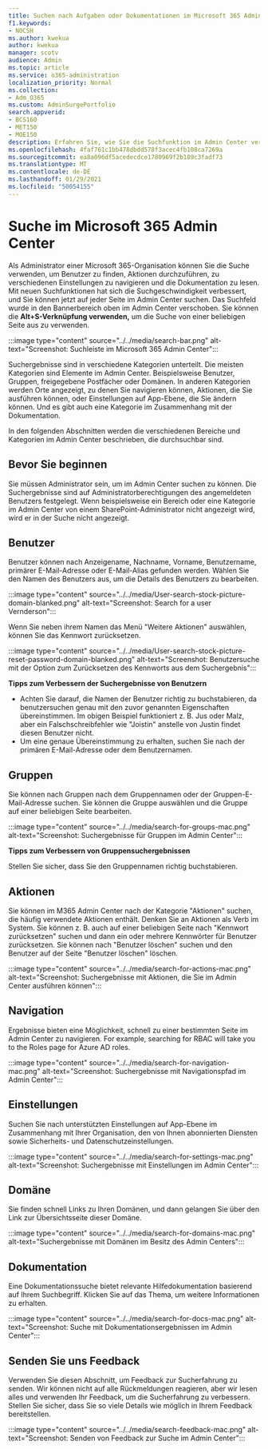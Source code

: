 ```yaml
---
title: Suchen nach Aufgaben oder Dokumentationen im Microsoft 365 Admin Center
f1.keywords:
- NOCSH
ms.author: kwekua
author: kwekua
manager: scotv
audience: Admin
ms.topic: article
ms.service: o365-administration
localization_priority: Normal
ms.collection:
- Adm_O365
ms.custom: AdminSurgePortfolio
search.appverid:
- BCS160
- MET150
- MOE150
description: Erfahren Sie, wie Sie die Suchfunktion im Admin Center verwenden, um bessere und schnellere Ergebnisse zu erzielen.
ms.openlocfilehash: 4faf761c1bb478dbdd578f3acec4fb108ca7269a
ms.sourcegitcommit: ea8a096df5acedecdce1780969f2b189c3fadf73
ms.translationtype: MT
ms.contentlocale: de-DE
ms.lasthandoff: 01/29/2021
ms.locfileid: "50054155"
---
```

# <a name="search-in-the-microsoft-365-admin-center"></a>Suche im Microsoft 365 Admin Center

Als Administrator einer Microsoft 365-Organisation können Sie die Suche verwenden, um Benutzer zu finden, Aktionen durchzuführen, zu verschiedenen Einstellungen zu navigieren und die Dokumentation zu lesen. Mit neuen Suchfunktionen hat sich die Suchgeschwindigkeit verbessert, und Sie können jetzt auf jeder Seite im Admin Center suchen. Das Suchfeld wurde in den Bannerbereich oben im Admin Center verschoben. Sie können die **Alt+S-Verknüpfung verwenden,** um die Suche von einer beliebigen Seite aus zu verwenden.

:::image type="content" source="../../media/search-bar.png" alt-text="Screenshot: Suchleiste im Microsoft 365 Admin Center":::

Suchergebnisse sind in verschiedene Kategorien unterteilt. Die meisten Kategorien sind Elemente im Admin Center. Beispielsweise Benutzer, Gruppen, freigegebene Postfächer oder Domänen. In anderen Kategorien werden Orte angezeigt, zu denen Sie navigieren können, Aktionen, die Sie ausführen können, oder Einstellungen auf App-Ebene, die Sie ändern können. Und es gibt auch eine Kategorie im Zusammenhang mit der Dokumentation.

In den folgenden Abschnitten werden die verschiedenen Bereiche und Kategorien im Admin Center beschrieben, die durchsuchbar sind.

## <a name="before-you-begin"></a>Bevor Sie beginnen

Sie müssen Administrator sein, um im Admin Center suchen zu können. Die Suchergebnisse sind auf Administratorberechtigungen des angemeldeten Benutzers festgelegt. Wenn beispielsweise ein Bereich oder eine Kategorie im Admin Center von einem SharePoint-Administrator nicht angezeigt wird, wird er in der Suche nicht angezeigt.

## <a name="users"></a>Benutzer

Benutzer können nach Anzeigename, Nachname, Vorname, Benutzername, primärer E-Mail-Adresse oder E-Mail-Alias gefunden werden. Wählen Sie den Namen des Benutzers aus, um die Details des Benutzers zu bearbeiten.

:::image type="content" source="../../media/User-search-stock-picture-domain-blanked.png" alt-text="Screenshot: Search for a user Vernderson":::

Wenn Sie neben ihrem Namen das Menü "Weitere Aktionen" auswählen, können Sie das Kennwort zurücksetzen.

:::image type="content" source="../../media/User-search-stock-picture-reset-password-domain-blanked.png" alt-text="Screenshot: Benutzersuche mit der Option zum Zurücksetzen des Kennworts aus dem Suchergebnis":::

**Tipps zum Verbessern der Suchergebnisse von Benutzern**

- Achten Sie darauf, die Namen der Benutzer richtig zu buchstabieren, da benutzersuchen genau mit den zuvor genannten Eigenschaften übereinstimmen. Im obigen Beispiel funktioniert z. B. Jus oder Malz, aber ein Falschschreibfehler wie "Joistin" anstelle von Justin findet diesen Benutzer nicht.
- Um eine genaue Übereinstimmung zu erhalten, suchen Sie nach der primären E-Mail-Adresse oder dem Benutzernamen.

## <a name="groups"></a>Gruppen

Sie können nach Gruppen nach dem Gruppennamen oder der Gruppen-E-Mail-Adresse suchen. Sie können die Gruppe auswählen und die Gruppe auf einer beliebigen Seite bearbeiten.

:::image type="content" source="../../media/search-for-groups-mac.png" alt-text="Screenshot: Suchergebnisse für Gruppen im Admin Center":::

**Tipps zum Verbessern von Gruppensuchergebnissen**

Stellen Sie sicher, dass Sie den Gruppennamen richtig buchstabieren.

## <a name="actions"></a>Aktionen

Sie können im M365 Admin Center nach der Kategorie "Aktionen" suchen, die häufig verwendete Aktionen enthält. Denken Sie an Aktionen als Verb im System. Sie können z. B. auch auf einer beliebigen Seite nach "Kennwort zurücksetzen" suchen und dann ein oder mehrere Kennwörter für Benutzer zurücksetzen. Sie können nach "Benutzer löschen" suchen und den Benutzer auf der Seite "Benutzer löschen" löschen.

:::image type="content" source="../../media/search-for-actions-mac.png" alt-text="Screenshot: Suchergebnisse mit Aktionen, die Sie im Admin Center ausführen können":::

## <a name="navigation"></a>Navigation

Ergebnisse bieten eine Möglichkeit, schnell zu einer bestimmten Seite im Admin Center zu navigieren. For example, searching for RBAC will take you to the Roles page for Azure AD roles.

:::image type="content" source="../../media/search-for-navigation-mac.png" alt-text="Screenshot: Suchergebnisse mit Navigationspfad im Admin Center":::

## <a name="settings"></a>Einstellungen

Suchen Sie nach unterstützten Einstellungen auf App-Ebene im Zusammenhang mit Ihrer Organisation, den von Ihnen abonnierten Diensten sowie Sicherheits- und Datenschutzeinstellungen.

:::image type="content" source="../../media/search-for-settings-mac.png" alt-text="Screenshot: Suchergebnisse mit Einstellungen im Admin Center":::

## <a name="domain"></a>Domäne

Sie finden schnell Links zu Ihren Domänen, und dann gelangen Sie über den Link zur Übersichtsseite dieser Domäne.

:::image type="content" source="../../media/search-for-domains-mac.png" alt-text="Suchergebnisse mit Domänen im Besitz des Admin Centers":::

## <a name="documentation"></a>Dokumentation

Eine Dokumentationssuche bietet relevante Hilfedokumentation basierend auf Ihrem Suchbegriff. Klicken Sie auf das Thema, um weitere Informationen zu erhalten.

:::image type="content" source="../../media/search-for-docs-mac.png" alt-text="Screenshot: Suche mit Dokumentationsergebnissen im Admin Center":::

## <a name="send-us-feedback"></a>Senden Sie uns Feedback

Verwenden Sie diesen Abschnitt, um Feedback zur Sucherfahrung zu senden. Wir können nicht auf alle Rückmeldungen reagieren, aber wir lesen alles und verwenden Ihr Feedback, um die Sucherfahrung zu verbessern. Stellen Sie sicher, dass Sie so viele Details wie möglich in Ihrem Feedback bereitstellen.

:::image type="content" source="../../media/search-feedback-mac.png" alt-text="Screenshot: Senden von Feedback zur Suche im Admin Center":::